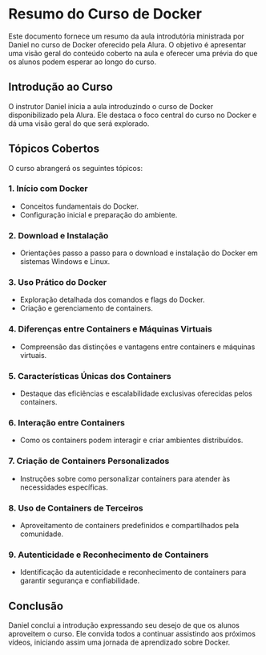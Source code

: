 # Resumo do Curso de Docker

Este documento fornece um resumo da aula introdutória ministrada por Daniel no curso de Docker oferecido pela Alura. O objetivo é apresentar uma visão geral do conteúdo coberto na aula e oferecer uma prévia do que os alunos podem esperar ao longo do curso.

## Introdução ao Curso

O instrutor Daniel inicia a aula introduzindo o curso de Docker disponibilizado pela Alura. Ele destaca o foco central do curso no Docker e dá uma visão geral do que será explorado.

## Tópicos Cobertos

O curso abrangerá os seguintes tópicos:

### 1. Início com Docker

- Conceitos fundamentais do Docker.
- Configuração inicial e preparação do ambiente.

### 2. Download e Instalação

- Orientações passo a passo para o download e instalação do Docker em sistemas Windows e Linux.

### 3. Uso Prático do Docker

- Exploração detalhada dos comandos e flags do Docker.
- Criação e gerenciamento de containers.

### 4. Diferenças entre Containers e Máquinas Virtuais

- Compreensão das distinções e vantagens entre containers e máquinas virtuais.

### 5. Características Únicas dos Containers

- Destaque das eficiências e escalabilidade exclusivas oferecidas pelos containers.

### 6. Interação entre Containers

- Como os containers podem interagir e criar ambientes distribuídos.

### 7. Criação de Containers Personalizados

- Instruções sobre como personalizar containers para atender às necessidades específicas.
    
### 8. Uso de Containers de Terceiros

- Aproveitamento de containers predefinidos e compartilhados pela comunidade.

### 9. Autenticidade e Reconhecimento de Containers

- Identificação da autenticidade e reconhecimento de containers para garantir segurança e confiabilidade.

## Conclusão

Daniel conclui a introdução expressando seu desejo de que os alunos aproveitem o curso. Ele convida todos a continuar assistindo aos próximos vídeos, iniciando assim uma jornada de aprendizado sobre Docker.
